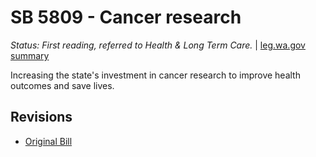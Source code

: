 # SB 5809 - Cancer research
*Status: First reading, referred to Health & Long Term Care.* | [leg.wa.gov summary](https://app.leg.wa.gov/billsummary?BillNumber=5809&Year=2021)

Increasing the state's investment in cancer research to improve health outcomes and save lives.

## Revisions
* [Original Bill](1/)